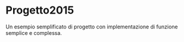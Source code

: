 # Progetto2015
Un esempio semplificato di progetto con implementazione di funzione semplice e complessa. 
